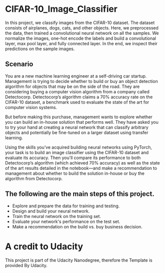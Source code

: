 # CIFAR-10_Image_Classifier
In this project, we classify images from the CIFAR-10 dataset. The dataset consists of airplanes, dogs, cats, and other objects. Here, we preprocessed the data, then trained a convolutional neural network on all the samples. We normalize the images, one-hot encode the labels and build a convolutional layer, max pool layer, and fully connected layer. In the end, we inspect their predictions on the sample images.


## Scenario
You are a new machine learning engineer at a self-driving car startup. Management is trying to decide whether to build or buy an object detection algorithm for objects that may be on the side of the road. They are considering buying a computer vision algorithm from a company called Detectocorp. Detectocorp’s algorithm claims a 70% accuracy rate on the CIFAR-10 dataset, a benchmark used to evaluate the state of the art for computer vision systems.

But before making this purchase, management wants to explore whether you can build an in-house solution that performs well. They have asked you to try your hand at creating a neural network that can classify arbitrary objects and potentially be fine-tuned on a larger dataset using transfer learning.

Using the skills you’ve acquired building neural networks using PyTorch, your task is to build an image classifier using the CIFAR-10 dataset and evaluate its accuracy. Then you'll compare its performance to both Detectocorp’s algorithm (which achieved 70% accuracy) as well as the state of the art results detailed in the notebook—and make a recommendation to management about whether to build the solution in-house or buy the algorithm from Detectocorp.



## The following are the main steps of this project. 

- Explore and prepare the data for training and testing.
- Design and build your neural network.
- Train the neural network on the training set.
- Evaluate your network's performance on the test set.
- Make a recommendation on the build vs. buy business decision.





# A credit to Udacity
This project is part of the Udacity Nanodegree, therefore the Template is provided By Udacity.
